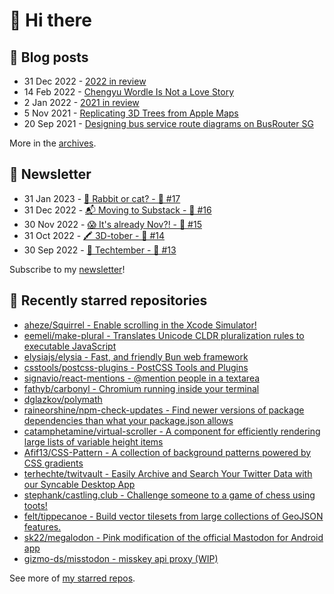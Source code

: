 # 👋 Hi there

## 📝 Blog posts

<!-- feed start -->
- 31 Dec 2022 - [2022 in review](https://cheeaun.com/blog/2022/12/2022-in-review/)
- 14 Feb 2022 - [Chengyu Wordle Is Not a Love Story](https://cheeaun.com/blog/2022/02/chengyu-wordle-is-not-a-love-story/)
- 2 Jan 2022 - [2021 in review](https://cheeaun.com/blog/2022/01/2021-in-review/)
- 5 Nov 2021 - [Replicating 3D Trees from Apple Maps](https://cheeaun.com/blog/2021/11/replicating-3d-trees-apple-maps/)
- 20 Sep 2021 - [Designing bus service route diagrams on BusRouter SG](https://cheeaun.com/blog/2021/09/bus-service-route-diagrams-busrouter-sg/)
<!-- feed end -->

More in the [archives](https://cheeaun.com/blog/archives/).

## 📰 Newsletter

<!-- newsletter start -->
- 31 Jan 2023 - [🧧 Rabbit or cat? - 🥫 #17](https://cheeaun.substack.com/p/rabbit-or-cat-17)
- 31 Dec 2022 - [📬 Moving to Substack - 🥫 #16](https://cheeaun.substack.com/p/moving-to-substack-16)
- 30 Nov 2022 - [😱 It's already Nov?! - 🥫 #15](https://cheeaun.substack.com/p/it-s-already-nov-15-1433832)
- 31 Oct 2022 - [🖍️ 3D-tober - 🥫 #14](https://cheeaun.substack.com/p/3d-tober-14-1385284)
- 30 Sep 2022 - [🍎 Techtember - 🥫 #13](https://cheeaun.substack.com/p/techtember-13-1335515)
<!-- newsletter end -->

Subscribe to my [newsletter](https://cheeaun.substack.com/)!

## 🌟 Recently starred repositories

<!-- starred repos start -->
- [aheze/Squirrel - Enable scrolling in the Xcode Simulator!](https://github.com/aheze/Squirrel)
- [eemeli/make-plural - Translates Unicode CLDR pluralization rules to executable JavaScript](https://github.com/eemeli/make-plural)
- [elysiajs/elysia - Fast, and friendly Bun web framework](https://github.com/elysiajs/elysia)
- [csstools/postcss-plugins - PostCSS Tools and Plugins](https://github.com/csstools/postcss-plugins)
- [signavio/react-mentions - @mention people in a textarea](https://github.com/signavio/react-mentions)
- [fathyb/carbonyl - Chromium running inside your terminal](https://github.com/fathyb/carbonyl)
- [dglazkov/polymath](https://github.com/dglazkov/polymath)
- [raineorshine/npm-check-updates - Find newer versions of package dependencies than what your package.json allows](https://github.com/raineorshine/npm-check-updates)
- [catamphetamine/virtual-scroller - A component for efficiently rendering large lists of variable height items](https://github.com/catamphetamine/virtual-scroller)
- [Afif13/CSS-Pattern - A collection of background patterns powered by CSS gradients](https://github.com/Afif13/CSS-Pattern)
- [terhechte/twitvault - Easily Archive and Search Your Twitter Data with our Syncable Desktop App](https://github.com/terhechte/twitvault)
- [stephank/castling.club - Challenge someone to a game of chess using toots!](https://github.com/stephank/castling.club)
- [felt/tippecanoe - Build vector tilesets from large collections of GeoJSON features.](https://github.com/felt/tippecanoe)
- [sk22/megalodon - Pink modification of the official Mastodon for Android app](https://github.com/sk22/megalodon)
- [gizmo-ds/misstodon - misskey api proxy (WIP)](https://github.com/gizmo-ds/misstodon)
<!-- starred repos end -->

See more of [my starred repos](https://github.com/stars/cheeaun/).

